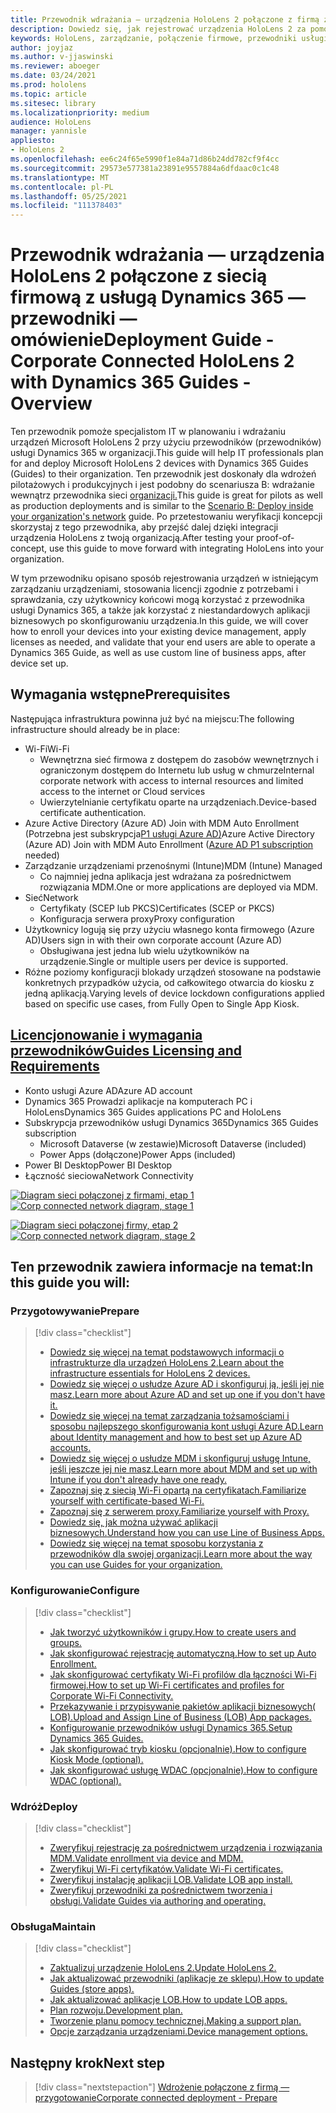 ```yaml
---
title: Przewodnik wdrażania — urządzenia HoloLens 2 połączone z firmą z usługą Dynamics 365 — przewodniki — omówienie
description: Dowiedz się, jak rejestrować urządzenia HoloLens 2 za pomocą przewodników usługi Dynamics 365 za pośrednictwem firmowej połączonej sieci.
keywords: HoloLens, zarządzanie, połączenie firmowe, przewodniki usługi Dynamics 365, AAD, Azure AD, MDM, Mobile Zarządzanie urządzeniami
author: joyjaz
ms.author: v-jjaswinski
ms.reviewer: aboeger
ms.date: 03/24/2021
ms.prod: hololens
ms.topic: article
ms.sitesec: library
ms.localizationpriority: medium
audience: HoloLens
manager: yannisle
appliesto:
- HoloLens 2
ms.openlocfilehash: ee6c24f65e5990f1e84a71d86b24dd782cf9f4cc
ms.sourcegitcommit: 29573e577381a23891e9557884a6dfdaac0c1c48
ms.translationtype: MT
ms.contentlocale: pl-PL
ms.lasthandoff: 05/25/2021
ms.locfileid: "111378403"
---
```

# <a name="deployment-guide---corporate-connected-hololens-2-with-dynamics-365-guides---overview"></a><span data-ttu-id="62953-104">Przewodnik wdrażania — urządzenia HoloLens 2 połączone z siecią firmową z usługą Dynamics 365 — przewodniki — omówienie</span><span class="sxs-lookup"><span data-stu-id="62953-104">Deployment Guide - Corporate Connected HoloLens 2 with Dynamics 365 Guides - Overview</span></span>

<span data-ttu-id="62953-105">Ten przewodnik pomoże specjalistom IT w planowaniu i wdrażaniu urządzeń Microsoft HoloLens 2 przy użyciu przewodników (przewodników) usługi Dynamics 365 w organizacji.</span><span class="sxs-lookup"><span data-stu-id="62953-105">This guide will help IT professionals plan for and deploy Microsoft HoloLens 2 devices with Dynamics 365 Guides (Guides) to their organization.</span></span> <span data-ttu-id="62953-106">Ten przewodnik jest doskonały dla wdrożeń pilotażowych i produkcyjnych i jest podobny do scenariusza B: wdrażanie wewnątrz przewodnika sieci [organizacji.](https://docs.microsoft.com/hololens/common-scenarios#scenario-b-deploy-inside-your-organizations-network)</span><span class="sxs-lookup"><span data-stu-id="62953-106">This guide is great for pilots as well as production deployments and is similar to the [Scenario B: Deploy inside your organization's network](https://docs.microsoft.com/hololens/common-scenarios#scenario-b-deploy-inside-your-organizations-network) guide.</span></span> <span data-ttu-id="62953-107">Po przetestowaniu weryfikacji koncepcji skorzystaj z tego przewodnika, aby przejść dalej dzięki integracji urządzenia HoloLens z twoją organizacją.</span><span class="sxs-lookup"><span data-stu-id="62953-107">After testing your proof-of-concept, use this guide to move forward with integrating HoloLens into your organization.</span></span>

<span data-ttu-id="62953-108">W tym przewodniku opisano sposób rejestrowania urządzeń w istniejącym zarządzaniu urządzeniami, stosowania licencji zgodnie z potrzebami i sprawdzania, czy użytkownicy końcowi mogą korzystać z przewodnika usługi Dynamics 365, a także jak korzystać z niestandardowych aplikacji biznesowych po skonfigurowaniu urządzenia.</span><span class="sxs-lookup"><span data-stu-id="62953-108">In this guide, we will cover how to enroll your devices into your existing device management, apply licenses as needed, and validate that your end users are able to operate a Dynamics 365 Guide, as well as use custom line of business apps, after device set up.</span></span> 

## <a name="prerequisites"></a><span data-ttu-id="62953-109">Wymagania wstępne</span><span class="sxs-lookup"><span data-stu-id="62953-109">Prerequisites</span></span>

<span data-ttu-id="62953-110">Następująca infrastruktura powinna już być na miejscu:</span><span class="sxs-lookup"><span data-stu-id="62953-110">The following infrastructure should already be in place:</span></span>
- <span data-ttu-id="62953-111">Wi-Fi</span><span class="sxs-lookup"><span data-stu-id="62953-111">Wi-Fi</span></span>
    - <span data-ttu-id="62953-112">Wewnętrzna sieć firmowa z dostępem do zasobów wewnętrznych i ograniczonym dostępem do Internetu lub usług w chmurze</span><span class="sxs-lookup"><span data-stu-id="62953-112">Internal corporate network with access to internal resources and limited access to the internet or Cloud services</span></span>
    - <span data-ttu-id="62953-113">Uwierzytelnianie certyfikatu oparte na urządzeniach.</span><span class="sxs-lookup"><span data-stu-id="62953-113">Device-based certificate authentication.</span></span>
- <span data-ttu-id="62953-114">Azure Active Directory (Azure AD) Join with MDM Auto Enrollment (Potrzebna jest subskrypcja[P1 usługi Azure AD)](https://docs.microsoft.com/azure/active-directory/fundamentals/active-directory-whatis)</span><span class="sxs-lookup"><span data-stu-id="62953-114">Azure Active Directory (Azure AD) Join with MDM Auto Enrollment ([Azure AD P1 subscription](https://docs.microsoft.com/azure/active-directory/fundamentals/active-directory-whatis) needed)</span></span>
- <span data-ttu-id="62953-115">Zarządzanie urządzeniami przenośnymi (Intune)</span><span class="sxs-lookup"><span data-stu-id="62953-115">MDM (Intune) Managed</span></span>
    - <span data-ttu-id="62953-116">Co najmniej jedna aplikacja jest wdrażana za pośrednictwem rozwiązania MDM.</span><span class="sxs-lookup"><span data-stu-id="62953-116">One or more applications are deployed via MDM.</span></span>
- <span data-ttu-id="62953-117">Sieć</span><span class="sxs-lookup"><span data-stu-id="62953-117">Network</span></span> 
    - <span data-ttu-id="62953-118">Certyfikaty (SCEP lub PKCS)</span><span class="sxs-lookup"><span data-stu-id="62953-118">Certificates (SCEP or PKCS)</span></span>
    - <span data-ttu-id="62953-119">Konfiguracja serwera proxy</span><span class="sxs-lookup"><span data-stu-id="62953-119">Proxy configuration</span></span>
- <span data-ttu-id="62953-120">Użytkownicy logują się przy użyciu własnego konta firmowego (Azure AD)</span><span class="sxs-lookup"><span data-stu-id="62953-120">Users sign in with their own corporate account (Azure AD)</span></span>
    - <span data-ttu-id="62953-121">Obsługiwana jest jedna lub wielu użytkowników na urządzenie.</span><span class="sxs-lookup"><span data-stu-id="62953-121">Single or multiple users per device is supported.</span></span>
- <span data-ttu-id="62953-122">Różne poziomy konfiguracji blokady urządzeń stosowane na podstawie konkretnych przypadków użycia, od całkowitego otwarcia do kiosku z jedną aplikacją.</span><span class="sxs-lookup"><span data-stu-id="62953-122">Varying levels of device lockdown configurations applied based on specific use cases, from Fully Open to Single App Kiosk.</span></span>

## <a name="guides-licensing-and-requirements"></a>[<span data-ttu-id="62953-123">Licencjonowanie i wymagania przewodników</span><span class="sxs-lookup"><span data-stu-id="62953-123">Guides Licensing and Requirements</span></span>](https://docs.microsoft.com/dynamics365/mixed-reality/guides/requirements#licensing-and-product-requirements)
- <span data-ttu-id="62953-124">Konto usługi Azure AD</span><span class="sxs-lookup"><span data-stu-id="62953-124">Azure AD account</span></span>
- <span data-ttu-id="62953-125">Dynamics 365 Prowadzi aplikacje na komputerach PC i HoloLens</span><span class="sxs-lookup"><span data-stu-id="62953-125">Dynamics 365 Guides applications PC and HoloLens</span></span>
- <span data-ttu-id="62953-126">Subskrypcja przewodników usługi Dynamics 365</span><span class="sxs-lookup"><span data-stu-id="62953-126">Dynamics 365 Guides subscription</span></span>
    - <span data-ttu-id="62953-127">Microsoft Dataverse (w zestawie)</span><span class="sxs-lookup"><span data-stu-id="62953-127">Microsoft Dataverse (included)</span></span>
    - <span data-ttu-id="62953-128">Power Apps (dołączone)</span><span class="sxs-lookup"><span data-stu-id="62953-128">Power Apps (included)</span></span>
- <span data-ttu-id="62953-129">Power BI Desktop</span><span class="sxs-lookup"><span data-stu-id="62953-129">Power BI Desktop</span></span>
- <span data-ttu-id="62953-130">Łączność sieciowa</span><span class="sxs-lookup"><span data-stu-id="62953-130">Network Connectivity</span></span>

<span data-ttu-id="62953-131">[![Diagram sieci połączonej z firmami, etap 1 ](./images/deployment-guides-revised-scenario-b-01-1.png)](./images/deployment-guides-revised-scenario-b-01-1.png#lightbox)</span><span class="sxs-lookup"><span data-stu-id="62953-131">[ ![Corp connected network diagram, stage 1](./images/deployment-guides-revised-scenario-b-01-1.png) ](./images/deployment-guides-revised-scenario-b-01-1.png#lightbox)</span></span>

<span data-ttu-id="62953-132">[![Diagram sieci połączonej firmy, etap 2 ](./images/deployment-guides-revised-scenario-b-02-1.png)](./images/deployment-guides-revised-scenario-b-02-1.png#lightbox)</span><span class="sxs-lookup"><span data-stu-id="62953-132">[ ![Corp connected network diagram, stage 2](./images/deployment-guides-revised-scenario-b-02-1.png) ](./images/deployment-guides-revised-scenario-b-02-1.png#lightbox)</span></span>

## <a name="in-this-guide-you-will"></a><span data-ttu-id="62953-133">Ten przewodnik zawiera informacje na temat:</span><span class="sxs-lookup"><span data-stu-id="62953-133">In this guide you will:</span></span>
### <a name="prepare"></a><span data-ttu-id="62953-134">Przygotowywanie</span><span class="sxs-lookup"><span data-stu-id="62953-134">Prepare</span></span>
> [!div class="checklist"]
>- [<span data-ttu-id="62953-135">Dowiedz się więcej na temat podstawowych informacji o infrastrukturze dla urządzeń HoloLens 2.</span><span class="sxs-lookup"><span data-stu-id="62953-135">Learn about the infrastructure essentials for HoloLens 2 devices.</span></span>](hololens2-corp-connected-prepare.md#infrastructure-essentials)
>- [<span data-ttu-id="62953-136">Dowiedz się więcej o usłudze Azure AD i skonfiguruj ją, jeśli jej nie masz.</span><span class="sxs-lookup"><span data-stu-id="62953-136">Learn more about Azure AD and set up one if you don't have it.</span></span>](hololens2-corp-connected-prepare.md#azure-active-directory)
>- [<span data-ttu-id="62953-137">Dowiedz się więcej na temat zarządzania tożsamościami i sposobu najlepszego skonfigurowania kont usługi Azure AD.</span><span class="sxs-lookup"><span data-stu-id="62953-137">Learn about Identity management and how to best set up Azure AD accounts.</span></span>](hololens2-corp-connected-prepare.md#identity-management)
>- [<span data-ttu-id="62953-138">Dowiedz się więcej o usłudze MDM i skonfiguruj usługę Intune, jeśli jeszcze jej nie masz.</span><span class="sxs-lookup"><span data-stu-id="62953-138">Learn more about MDM and set up with Intune if you don't already have one ready.</span></span>](hololens2-corp-connected-prepare.md#mobile-device-management)
>- [<span data-ttu-id="62953-139">Zapoznaj się z siecią Wi-Fi opartą na certyfikatach.</span><span class="sxs-lookup"><span data-stu-id="62953-139">Familiarize yourself with certificate-based Wi-Fi.</span></span>](hololens2-corp-connected-prepare.md#certificates)
>- [<span data-ttu-id="62953-140">Zapoznaj się z serwerem proxy.</span><span class="sxs-lookup"><span data-stu-id="62953-140">Familiarize yourself with Proxy.</span></span>](hololens2-corp-connected-prepare.md#proxy)
>- [<span data-ttu-id="62953-141">Dowiedz się, jak można używać aplikacji biznesowych.</span><span class="sxs-lookup"><span data-stu-id="62953-141">Understand how you can use Line of Business Apps.</span></span>](hololens2-corp-connected-prepare.md#line-of-business-apps)
>- [<span data-ttu-id="62953-142">Dowiedz się więcej na temat sposobu korzystania z przewodników dla swojej organizacji.</span><span class="sxs-lookup"><span data-stu-id="62953-142">Learn more about the way you can use Guides for your organization.</span></span>](hololens2-corp-connected-prepare.md#guides-playbook)
### <a name="configure"></a><span data-ttu-id="62953-143">Konfigurowanie</span><span class="sxs-lookup"><span data-stu-id="62953-143">Configure</span></span>
> [!div class="checklist"]
>- [<span data-ttu-id="62953-144">Jak tworzyć użytkowników i grupy.</span><span class="sxs-lookup"><span data-stu-id="62953-144">How to create users and groups.</span></span>](hololens2-corp-connected-configure.md#azure-users-and-groups)
>- [<span data-ttu-id="62953-145">Jak skonfigurować rejestrację automatyczną.</span><span class="sxs-lookup"><span data-stu-id="62953-145">How to set up Auto Enrollment.</span></span>](hololens2-corp-connected-configure.md#auto-enrollment-on-hololens-2)
>- [<span data-ttu-id="62953-146">Jak skonfigurować certyfikaty Wi-Fi profilów dla łączności Wi-Fi firmowej.</span><span class="sxs-lookup"><span data-stu-id="62953-146">How to set up Wi-Fi certificates and profiles for Corporate Wi-Fi Connectivity.</span></span>](hololens2-corp-connected-configure.md#corporate-wi-fi-connectivity)
>- [<span data-ttu-id="62953-147">Przekazywanie i przypisywanie pakietów aplikacji biznesowych( LOB).</span><span class="sxs-lookup"><span data-stu-id="62953-147">Upload and Assign Line of Business (LOB) App packages.</span></span>](hololens2-corp-connected-configure.md#app-deployment)
>- [<span data-ttu-id="62953-148">Konfigurowanie przewodników usługi Dynamics 365.</span><span class="sxs-lookup"><span data-stu-id="62953-148">Setup Dynamics 365 Guides.</span></span>](hololens2-corp-connected-configure.md#setup-guides-application-licenses-dataverse-and-authoring)
>- [<span data-ttu-id="62953-149">Jak skonfigurować tryb kiosku (opcjonalnie).</span><span class="sxs-lookup"><span data-stu-id="62953-149">How to configure Kiosk Mode (optional).</span></span>](hololens2-corp-connected-configure.md#optional-kiosk-mode)
>- [<span data-ttu-id="62953-150">Jak skonfigurować usługę WDAC (opcjonalnie).</span><span class="sxs-lookup"><span data-stu-id="62953-150">How to configure WDAC (optional).</span></span>](hololens2-corp-connected-configure.md#optional-wdac)
### <a name="deploy"></a><span data-ttu-id="62953-151">Wdróż</span><span class="sxs-lookup"><span data-stu-id="62953-151">Deploy</span></span>
> [!div class="checklist"]
>-  [<span data-ttu-id="62953-152">Zweryfikuj rejestrację za pośrednictwem urządzenia i rozwiązania MDM.</span><span class="sxs-lookup"><span data-stu-id="62953-152">Validate enrollment via device and MDM.</span></span>](hololens2-corp-connected-deploy.md#enrollment-validation)
>-  [<span data-ttu-id="62953-153">Zweryfikuj Wi-Fi certyfikatów.</span><span class="sxs-lookup"><span data-stu-id="62953-153">Validate Wi-Fi certificates.</span></span>](hololens2-corp-connected-deploy.md#wi-fi-certificate-validation)
>-  [<span data-ttu-id="62953-154">Zweryfikuj instalację aplikacji LOB.</span><span class="sxs-lookup"><span data-stu-id="62953-154">Validate LOB app install.</span></span>](hololens2-corp-connected-deploy.md#validate-lob-app-install)
>-  [<span data-ttu-id="62953-155">Zweryfikuj przewodniki za pośrednictwem tworzenia i obsługi.</span><span class="sxs-lookup"><span data-stu-id="62953-155">Validate Guides via authoring and operating.</span></span>](hololens2-corp-connected-deploy.md#validate-dynamics-365-guides)
### <a name="maintain"></a><span data-ttu-id="62953-156">Obsługa</span><span class="sxs-lookup"><span data-stu-id="62953-156">Maintain</span></span>
> [!div class="checklist"]
>- [<span data-ttu-id="62953-157">Zaktualizuj urządzenie HoloLens 2.</span><span class="sxs-lookup"><span data-stu-id="62953-157">Update HoloLens 2.</span></span>](hololens2-corp-connected-maintain.md#update-hololens)
>- [<span data-ttu-id="62953-158">Jak aktualizować przewodniki (aplikacje ze sklepu).</span><span class="sxs-lookup"><span data-stu-id="62953-158">How to update Guides (store apps).</span></span>](hololens2-corp-connected-maintain.md#how-to-update-dynamics-365-guides-and-other-store-apps)
>- [<span data-ttu-id="62953-159">Jak aktualizować aplikacje LOB.</span><span class="sxs-lookup"><span data-stu-id="62953-159">How to update LOB apps.</span></span>](hololens2-corp-connected-maintain.md#how-to-update-lob-apps) 
>- [<span data-ttu-id="62953-160">Plan rozwoju.</span><span class="sxs-lookup"><span data-stu-id="62953-160">Development plan.</span></span>](hololens2-corp-connected-maintain.md#development-plan) 
>- [<span data-ttu-id="62953-161">Tworzenie planu pomocy technicznej.</span><span class="sxs-lookup"><span data-stu-id="62953-161">Making a support plan.</span></span>](hololens2-corp-connected-maintain.md#support-plan)
>- [<span data-ttu-id="62953-162">Opcje zarządzania urządzeniami.</span><span class="sxs-lookup"><span data-stu-id="62953-162">Device management options.</span></span>](hololens2-corp-connected-maintain.md#device-management)

## <a name="next-step"></a><span data-ttu-id="62953-163">Następny krok</span><span class="sxs-lookup"><span data-stu-id="62953-163">Next step</span></span> 
> [!div class="nextstepaction"]
> [<span data-ttu-id="62953-164">Wdrożenie połączone z firmą — przygotowanie</span><span class="sxs-lookup"><span data-stu-id="62953-164">Corporate connected deployment - Prepare</span></span>](hololens2-corp-connected-prepare.md)
